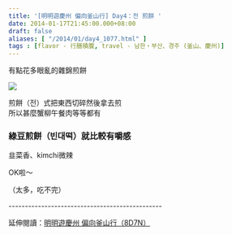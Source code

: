 ```yaml
---
title: '[明明遊慶州 偏向釜山行] Day4：전 煎餅 '
date: 2014-01-17T21:45:00.000+08:00
draft: false
aliases: [ "/2014/01/day4_1077.html" ]
tags : [flavor - 行膳積腹, travel - 남한・부산、경주 (釜山、慶州)]
---
```


有點花多眼亂的雜錦煎餅  

[![](https://4.bp.blogspot.com/-2ARjtuS5aQw/XCyeSp0XREI/AAAAAAAADpo/UaxmbgtYhS81upvPIIasbHFywWb1AN6jQCLcBGAs/s640/37.jpg)](https://4.bp.blogspot.com/-2ARjtuS5aQw/XCyeSp0XREI/AAAAAAAADpo/UaxmbgtYhS81upvPIIasbHFywWb1AN6jQCLcBGAs/s1600/37.jpg)

煎餅（전）式把東西切碎然後拿去煎  
所以甚麼蟹柳午餐肉等等都有  

### 綠豆煎餅（빈대떡）就比較有嚼感

韭菜香、kimchi微辣

OK啦～

  

（太多，吃不完）  
  
\-----------------------------------------------  
  
延伸閱讀：[明明遊慶州 偏向釜山行（8D7N）](http://www.hidie.net/2014/01/8d7n.html)